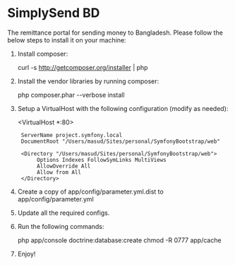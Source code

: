 SimplySend BD
=============

The remittance portal for sending money to Bangladesh. Please follow the below steps to install it on your machine:

1. Install composer:

    curl -s http://getcomposer.org/installer | php

2. Install the vendor libraries by running composer:

    php composer.phar --verbose install

3. Setup a VirtualHost with the following configuration (modify as needed):

    <VirtualHost *:80>
        
        ServerName project.symfony.local
        DocumentRoot "/Users/masud/Sites/personal/SymfonyBootstrap/web"
        
        <Directory "/Users/masud/Sites/personal/SymfonyBootstrap/web">
             Options Indexes FollowSymLinks MultiViews
             AllowOverride All
             Allow from All
        </Directory>
        
    </VirtualHost>

4. Create a copy of app/config/parameter.yml.dist to app/config/parameter.yml

5. Update all the required configs.

6. Run the following commands:

    php app/console doctrine:database:create
    chmod -R 0777 app/cache

6. Enjoy!
